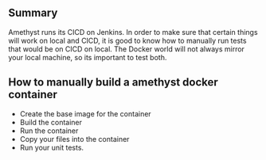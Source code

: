 ## Summary

Amethyst runs its CICD on Jenkins. In order to make sure that certain things will work on local and CICD, it is good to know how to manually run tests that would be on CICD on local. The Docker world will not always mirror your local machine, so its important to test both.

## How to manually build a amethyst docker container

* Create the base image for the container
* Build the container
* Run the container
* Copy your files into the container
* Run your unit tests.
